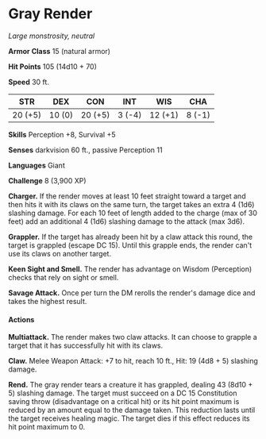 # Gray Render
*Large monstrosity, neutral*

**Armor Class** 15 (natural armor)

**Hit Points** 105 (14d10 + 70)

**Speed** 30 ft.

**STR**|**DEX**|**CON**|**INT**|**WIS**|**CHA**
-------|-------|-------|-------|-------|-------
20 (+5)|10 (0) |20 (+5)|3 (-4) |12 (+1)|8 (-1)

**Skills** Perception +8, Survival +5

**Senses** darkvision 60 ft., passive Perception 11

**Languages** Giant

**Challenge** 8 (3,900 XP)

**Charger.** If the render moves at least 10 feet straight toward a target and then hits it with its claws on the same turn, the target takes an extra 4 (1d6) slashing damage. For each 10 feet of length added to the charge (max of 30 feet) add an additional 4 (1d6) slashing damage to the attack (max 3d6).

**Grappler.** If the target has already been hit by a claw attack this round, the target is grappled (escape DC 15). Until this grapple ends, the render can't use its claws on another target.

**Keen Sight and Smell.** The render has advantage on Wisdom (Perception) checks that rely on sight or smell.

**Savage Attack.** Once per turn the DM rerolls the render's damage dice and takes the highest result.

#### Actions
**Multiattack.** The render makes two claw attacks. It can choose to grapple a target that it has successfully hit with its claws.

**Claw.** Melee Weapon Attack: +7 to hit, reach 10 ft., Hit: 19 (4d8 + 5) slashing damage.

**Rend.** The gray render tears a creature it has grappled, dealing 43 (8d10 + 5) slashing damage. The target must succeed on a DC 15 Constitution saving throw (disadvantage on a critical hit) or its hit point maximum is reduced by an amount equal to the damage taken. This reduction lasts until the target receives healing magic. The target dies if this effect reduces its hit point maximum to 0.
